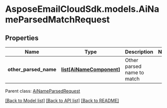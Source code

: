 # AsposeEmailCloudSdk.models.AiNameParsedMatchRequest
## Properties
Name | Type | Description | Notes
------------ | ------------- | ------------- | -------------
**other_parsed_name** | [**list[AiNameComponent]**](AiNameComponent.md) | Other parsed name to match              | 

 Parent class: [AiNameParsedRequest](AiNameParsedRequest.md)

[[Back to Model list]](README.md#documentation-for-models) [[Back to API list]](README.md#documentation-for-api-endpoints) [[Back to README]](README.md)


